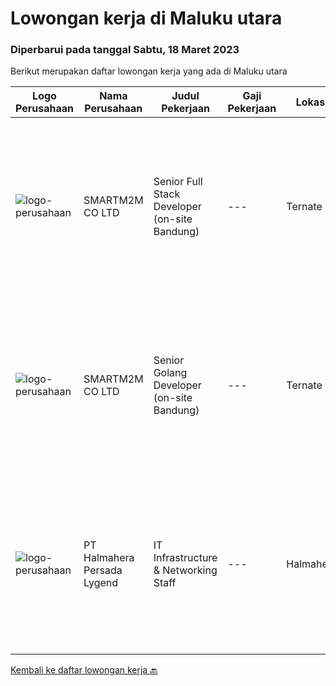 
  # Lowongan kerja di Maluku utara

  ### Diperbarui pada tanggal Sabtu, 18 Maret 2023

  Berikut merupakan daftar lowongan kerja yang ada di Maluku utara

  |Logo Perusahaan | Nama Perusahaan | Judul Pekerjaan | Gaji Pekerjaan | Lokasi | Deskripsi | Tanggal diunggah | Pranala |
  | -------------- | --------------- | --------------- | --------- | --------- | -------------- | ------- | ----------- |
  |![logo-perusahaan](https://i.ibb.co/sqvTCh9/112815900-stock-vector-no-image-available-icon-flat-vector.webp)|SMARTM2M CO LTD|Senior Full Stack Developer (on-site Bandung)|---|Ternate|Requirements: Bachelor or Master degree in Computer Science, Informatics, or related fields. 7+ years of software development experience Excellent...|Jumat, 17 Maret 2023|https://www.jobstreet.co.id/id/job/senior-full-stack-developer-on-site-bandung-1034797383?token=0~fe756dd1-579f-4aa3-a1ea-bff2cafc14fa&sectionRank=1&jobId=jobstreet-id-job-1034797383|
|![logo-perusahaan](https://i.ibb.co/sqvTCh9/112815900-stock-vector-no-image-available-icon-flat-vector.webp)|SMARTM2M CO LTD|Senior Golang Developer (on-site Bandung)|---|Ternate|Requirements: Bachelor or Master degree in Computer Science, Informatics, or related fields. Excellent coding skill in Golang (proven with technical...|Jumat, 17 Maret 2023|https://www.jobstreet.co.id/id/job/senior-golang-developer-on-site-bandung-1034797277?token=0~fe756dd1-579f-4aa3-a1ea-bff2cafc14fa&sectionRank=2&jobId=jobstreet-id-job-1034797277|
|![logo-perusahaan](https://i.ibb.co/sqvTCh9/112815900-stock-vector-no-image-available-icon-flat-vector.webp)|PT Halmahera Persada Lygend|IT Infrastructure & Networking Staff|---|Halmahera|Job Description : Provide technical support to the development of the infrastructure systems and services Define, order, and monitor installation and...|Selasa, 28 Februari 2023|https://www.jobstreet.co.id/id/job/it-infrastructure-networking-staff-4242233?token=0~fe756dd1-579f-4aa3-a1ea-bff2cafc14fa&sectionRank=3&jobId=jobstreet-id-job-4242233|


  [Kembali ke daftar lowongan kerja 🔙](../README.md#daftar-lowongan-kerja)
  